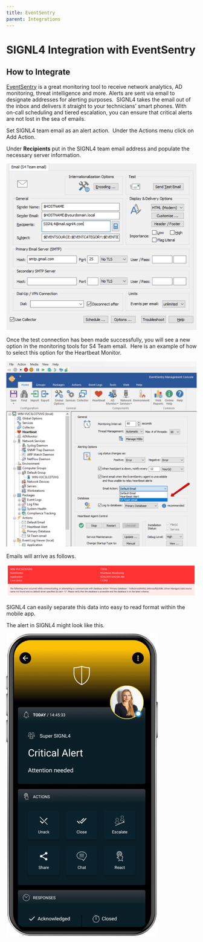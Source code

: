 ```yaml
---
title: EventSentry
parent: Integrations
---
```


# SIGNL4 Integration with EventSentry

## How to Integrate

[EventSentry](https://www.eventsentry.com/) is a great monitoring tool to receive network analytics, AD monitoring, threat intelligence and more. Alerts are sent via email to designate addresses for alerting purposes.  SIGNL4 takes the email out of the inbox and delivers it straight to your technicians’ smart phones. With on-call scheduling and tiered escalation, you can ensure that critical alerts are not lost in the sea of emails.

Set SIGNL4 team email as an alert action.  Under the Actions menu click on Add Action.

Under **Recipients** put in the SIGNL4 team email address and populate the necessary server information.

![SIGNL4 Team Create](s4-team-create.jpg)

Once the test connection has been made successfully, you will see a new option in the monitoring tools for S4 Team email.  Here is an example of how to select this option for the Heartbeat Monitor.

![SIGNL4 Team Email Dropdown](s4-team-email-dropdown.jpg)

Emails will arrive as follows.

![Email](email.png)

SIGNL4 can easily separate this data into easy to read format within the mobile app.

The alert in SIGNL4 might look like this.

![SIGNL4 Alert](signl4-alert.png)
